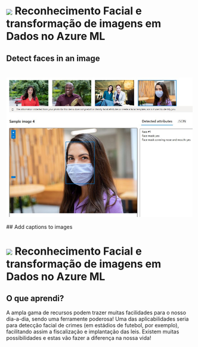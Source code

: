 <h1>
    <a href="https://github.com/AureliobotIA/Microsoft-Fundamentos-de-IA-DIO/blob/main/01%20Trabalhando%20com%20Machine%20Learning%20na%20Pr%C3%A1tica%20no%20Azure%20ML/download.jpg/">
     <img align="center" width="100px" src="https://github.com/AureliobotIA/Microsoft-Fundamentos-de-IA-DIO/blob/main/01%20Trabalhando%20com%20Machine%20Learning%20na%20Pr%C3%A1tica%20no%20Azure%20ML/download.jpg"></a>
    <span> Reconhecimento Facial e transformação de imagens em Dados no Azure ML</span>
</h1>

## Detect faces in an image
<h1>
    <a href="https://github.com/AureliobotIA/Microsoft-Fundamentos-de-IA-DIO/blob/main/01%20Trabalhando%20com%20Machine%20Learning%20na%20Pr%C3%A1tica%20no%20Azure%20ML/download.jpg/">
     <img align="center" width="500px" src="https://github.com/AureliobotIA/Microsoft-Fundamentos-de-AI-DIO/blob/main/02%20Reconhecimento%20Facial%20e%20transforma%C3%A7%C3%A3o%20de%20imagens%20em%20Dados%20no%20Azure%20ML/output/face%20detectada.JPG"></a>
    
</h1>
## Add captions to images
<h1>
    <a href="https://github.com/AureliobotIA/Microsoft-Fundamentos-de-IA-DIO/blob/main/01%20Trabalhando%20com%20Machine%20Learning%20na%20Pr%C3%A1tica%20no%20Azure%20ML/download.jpg/">
     <img align="center" width="100px" src="https://github.com/AureliobotIA/Microsoft-Fundamentos-de-IA-DIO/blob/main/01%20Trabalhando%20com%20Machine%20Learning%20na%20Pr%C3%A1tica%20no%20Azure%20ML/download.jpg"></a>
    <span> Reconhecimento Facial e transformação de imagens em Dados no Azure ML</span>
</h1>

## O que aprendi?

A ampla gama de recursos podem trazer muitas facilidades para o nosso dia-a-dia, sendo uma ferramente poderosa! Uma das aplicabilidades seria para detecção facial de crimes (em estádios de futebol, por exemplo), facilitando assim a fiscalização e implantação das leis. Existem muitas possibilidades e estas vão fazer a diferença na nossa vida!
